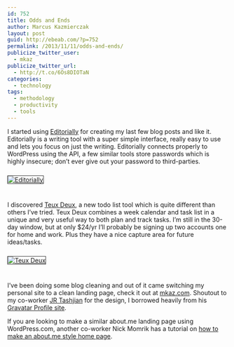```yaml
---
id: 752
title: Odds and Ends
author: Marcus Kazmierczak
layout: post
guid: http://ebeab.com/?p=752
permalink: /2013/11/11/odds-and-ends/
publicize_twitter_user:
  - mkaz
publicize_twitter_url:
  - http://t.co/6Os8DIOTaN
categories:
  - technology
tags:
  - methodology
  - productivity
  - tools
---
```

I started using [Editorially][1] for creating my last few blog posts and like it. Editorially is a writing tool with a super simple interface, really easy to use and lets you focus on just the writing. Editorially connects properly to WordPress using the API, a few similar tools store passwords which is highly insecure; don’t ever give out your password to third-parties.

[<img src="http://ebeab.files.wordpress.com/2013/11/editorially.png" alt="Editorially" style="margin:10px 0 25px;border:1px solid #333;" />][1]

I discovered [Teux Deux][2], a new todo list tool which is quite different than others I’ve tried. Teux Deux combines a week calendar and task list in a unique and very useful way to both plan and track tasks. I’m still in the 30-day window, but at only $24/yr I’ll probably be signing up two accounts one for home and work. Plus they have a nice capture area for future ideas/tasks.

[<img src="http://ebeab.files.wordpress.com/2013/11/teux-deux.png" alt="Teux Deux" style="margin:10px 0 25px;border:1px solid #333;" />][2]

I’ve been doing some blog cleaning and out of it came switching my personal site to a clean landing page, check it out at [mkaz.com][3]. Shoutout to my co-worker [JR Tashjian][4] for the design, I borrowed heavily from his [Gravatar Profile site][5]. 

If you are looking to make a similar about.me landing page using WordPress.com, another co-worker Nick Momrik has a tutorial on [how to make an about.me style home page][6].

 [1]: https://editorially.com/
 [2]: http://teuxdeux.com/
 [3]: https://mkaz.com/
 [4]: http://jrtashjian.com/
 [5]: https://github.com/jrtashjian/gravatar-profile-site
 [6]: http://nickmomrik.com/2010/12/20/about-me-style-home-page/